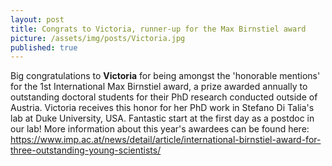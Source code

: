 ```yaml
---
layout: post
title: Congrats to Victoria, runner-up for the Max Birnstiel award
picture: /assets/img/posts/Victoria.jpg
published: true
---
```

Big congratulations to **Victoria** for being amongst the 'honorable mentions' for the 1st International Max Birnstiel award, a prize awarded annually to outstanding doctoral students for their PhD research conducted outside of Austria. Victoria receives this honor for her PhD work in Stefano Di Talia's lab at Duke University, USA. Fantastic start at the first day as a postdoc in our lab!
More information about this year's awardees can be found here: https://www.imp.ac.at/news/detail/article/international-birnstiel-award-for-three-outstanding-young-scientists/
